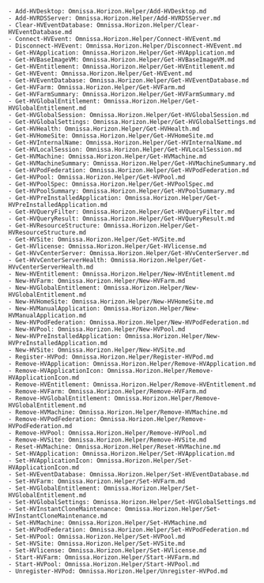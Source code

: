     - Add-HVDesktop: Omnissa.Horizon.Helper/Add-HVDesktop.md
    - Add-HVRDSServer: Omnissa.Horizon.Helper/Add-HVRDSServer.md
    - Clear-HVEventDatabase: Omnissa.Horizon.Helper/Clear-HVEventDatabase.md
    - Connect-HVEvent: Omnissa.Horizon.Helper/Connect-HVEvent.md
    - Disconnect-HVEvent: Omnissa.Horizon.Helper/Disconnect-HVEvent.md
    - Get-HVApplication: Omnissa.Horizon.Helper/Get-HVApplication.md
    - Get-HVBaseImageVM: Omnissa.Horizon.Helper/Get-HVBaseImageVM.md
    - Get-HVEntitlement: Omnissa.Horizon.Helper/Get-HVEntitlement.md
    - Get-HVEvent: Omnissa.Horizon.Helper/Get-HVEvent.md
    - Get-HVEventDatabase: Omnissa.Horizon.Helper/Get-HVEventDatabase.md
    - Get-HVFarm: Omnissa.Horizon.Helper/Get-HVFarm.md
    - Get-HVFarmSummary: Omnissa.Horizon.Helper/Get-HVFarmSummary.md
    - Get-HVGlobalEntitlement: Omnissa.Horizon.Helper/Get-HVGlobalEntitlement.md
    - Get-HVGlobalSession: Omnissa.Horizon.Helper/Get-HVGlobalSession.md
    - Get-HVGlobalSettings: Omnissa.Horizon.Helper/Get-HVGlobalSettings.md
    - Get-HVHealth: Omnissa.Horizon.Helper/Get-HVHealth.md
    - Get-HVHomeSite: Omnissa.Horizon.Helper/Get-HVHomeSite.md
    - Get-HVInternalName: Omnissa.Horizon.Helper/Get-HVInternalName.md
    - Get-HVLocalSession: Omnissa.Horizon.Helper/Get-HVLocalSession.md
    - Get-HVMachine: Omnissa.Horizon.Helper/Get-HVMachine.md
    - Get-HVMachineSummary: Omnissa.Horizon.Helper/Get-HVMachineSummary.md
    - Get-HVPodFederation: Omnissa.Horizon.Helper/Get-HVPodFederation.md
    - Get-HVPool: Omnissa.Horizon.Helper/Get-HVPool.md
    - Get-HVPoolSpec: Omnissa.Horizon.Helper/Get-HVPoolSpec.md
    - Get-HVPoolSummary: Omnissa.Horizon.Helper/Get-HVPoolSummary.md
    - Get-HVPreInstalledApplication: Omnissa.Horizon.Helper/Get-HVPreInstalledApplication.md
    - Get-HVQueryFilter: Omnissa.Horizon.Helper/Get-HVQueryFilter.md
    - Get-HVQueryResult: Omnissa.Horizon.Helper/Get-HVQueryResult.md
    - Get-HVResourceStructure: Omnissa.Horizon.Helper/Get-HVResourceStructure.md
    - Get-HVSite: Omnissa.Horizon.Helper/Get-HVSite.md
    - Get-HVlicense: Omnissa.Horizon.Helper/Get-HVlicense.md
    - Get-HVvCenterServer: Omnissa.Horizon.Helper/Get-HVvCenterServer.md
    - Get-HVvCenterServerHealth: Omnissa.Horizon.Helper/Get-HVvCenterServerHealth.md
    - New-HVEntitlement: Omnissa.Horizon.Helper/New-HVEntitlement.md
    - New-HVFarm: Omnissa.Horizon.Helper/New-HVFarm.md
    - New-HVGlobalEntitlement: Omnissa.Horizon.Helper/New-HVGlobalEntitlement.md
    - New-HVHomeSite: Omnissa.Horizon.Helper/New-HVHomeSite.md
    - New-HVManualApplication: Omnissa.Horizon.Helper/New-HVManualApplication.md
    - New-HVPodFederation: Omnissa.Horizon.Helper/New-HVPodFederation.md
    - New-HVPool: Omnissa.Horizon.Helper/New-HVPool.md
    - New-HVPreInstalledApplication: Omnissa.Horizon.Helper/New-HVPreInstalledApplication.md
    - New-HVSite: Omnissa.Horizon.Helper/New-HVSite.md
    - Register-HVPod: Omnissa.Horizon.Helper/Register-HVPod.md
    - Remove-HVApplication: Omnissa.Horizon.Helper/Remove-HVApplication.md
    - Remove-HVApplicationIcon: Omnissa.Horizon.Helper/Remove-HVApplicationIcon.md
    - Remove-HVEntitlement: Omnissa.Horizon.Helper/Remove-HVEntitlement.md
    - Remove-HVFarm: Omnissa.Horizon.Helper/Remove-HVFarm.md
    - Remove-HVGlobalEntitlement: Omnissa.Horizon.Helper/Remove-HVGlobalEntitlement.md
    - Remove-HVMachine: Omnissa.Horizon.Helper/Remove-HVMachine.md
    - Remove-HVPodFederation: Omnissa.Horizon.Helper/Remove-HVPodFederation.md
    - Remove-HVPool: Omnissa.Horizon.Helper/Remove-HVPool.md
    - Remove-HVSite: Omnissa.Horizon.Helper/Remove-HVSite.md
    - Reset-HVMachine: Omnissa.Horizon.Helper/Reset-HVMachine.md
    - Set-HVApplication: Omnissa.Horizon.Helper/Set-HVApplication.md
    - Set-HVApplicationIcon: Omnissa.Horizon.Helper/Set-HVApplicationIcon.md
    - Set-HVEventDatabase: Omnissa.Horizon.Helper/Set-HVEventDatabase.md
    - Set-HVFarm: Omnissa.Horizon.Helper/Set-HVFarm.md
    - Set-HVGlobalEntitlement: Omnissa.Horizon.Helper/Set-HVGlobalEntitlement.md
    - Set-HVGlobalSettings: Omnissa.Horizon.Helper/Set-HVGlobalSettings.md
    - Set-HVInstantCloneMaintenance: Omnissa.Horizon.Helper/Set-HVInstantCloneMaintenance.md
    - Set-HVMachine: Omnissa.Horizon.Helper/Set-HVMachine.md
    - Set-HVPodFederation: Omnissa.Horizon.Helper/Set-HVPodFederation.md
    - Set-HVPool: Omnissa.Horizon.Helper/Set-HVPool.md
    - Set-HVSite: Omnissa.Horizon.Helper/Set-HVSite.md
    - Set-HVlicense: Omnissa.Horizon.Helper/Set-HVlicense.md
    - Start-HVFarm: Omnissa.Horizon.Helper/Start-HVFarm.md
    - Start-HVPool: Omnissa.Horizon.Helper/Start-HVPool.md
    - Unregister-HVPod: Omnissa.Horizon.Helper/Unregister-HVPod.md
